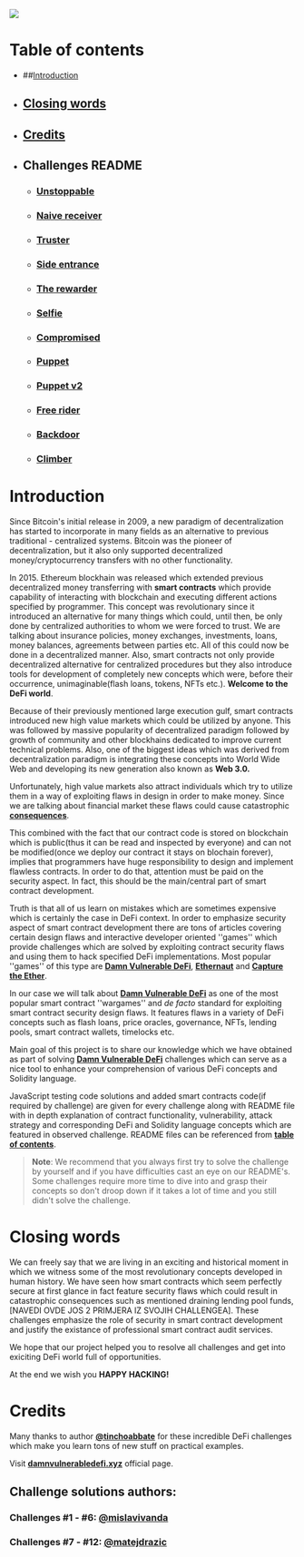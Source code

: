 ![](cover.png)

# Table of contents
- ##[Introduction](#Introduction)
- ## [Closing words](#Closing-words)
- ## [Credits](#Credits)
- ## Challenges README
  - ### [Unstoppable](../../blob/latest-version-branch/contracts/unstoppable/README.md)
  - ### [Naive receiver](../../blob/latest-version-branch/contracts/naive-receiver/README.md)
  - ### [Truster](../../blob/latest-version-branch/contracts/truster/README.md)
  - ### [Side entrance](../../blob/latest-version-branch/contracts/side-entrance/README.md)
  - ### [The rewarder](../../blob/latest-version-branch/contracts/the-rewarder/README.md)
  - ### [Selfie](../../blob/latest-version-branch/contracts/selfie/README.md)
  - ### [Compromised](../../blob/latest-version-branch/contracts/compromised/README.md)
  - ### [Puppet](../../blob/latest-version-branch/contracts/puppet/README.md)
  - ### [Puppet v2](../../blob/latest-version-branch/contracts/puppet-v2/README.md)
  - ### [Free rider](../../blob/latest-version-branch/contracts/free-rider/README.md)
  - ### [Backdoor](../../blob/latest-version-branch/contracts/backdoor/README.md)
  - ### [Climber](../../blob/latest-version-branch/contracts/climber/README.md)
# Introduction
Since Bitcoin's initial release in 2009, a new paradigm of decentralization has started to incorporate in many fields as an alternative to previous traditional - centralized systems. Bitcoin was the pioneer of decentralization, but it also only supported decentralized money/cryptocurrency transfers with no other functionality.

In 2015. Ethereum blockhain was released which extended previous decentralized money transferring with **smart contracts** which provide capability of interacting with blockchain and executing different actions specified by programmer. This concept was revolutionary since it introduced an alternative for many things which could, until then, be only done by centralized authorities to whom we were forced to trust. We are talking about insurance policies, money exchanges, investments, loans, money balances, agreements between parties etc. All of this could now be done in a decentralized manner. Also, smart contracts not only provide decentralized alternative for centralized procedures but they also introduce tools for development of completely new concepts which were, before their occurrence, unimaginable(flash loans, tokens, NFTs etc.). **Welcome to the DeFi world**. 

Because of their previously mentioned large execution gulf, smart contracts introduced new high value markets which could be utilized by anyone. This was followed by massive popularity of decentralized paradigm followed by growth of community and other blockhains dedicated to improve current technical problems. Also, one of the biggest ideas which was derived from decentralization paradigm is integrating these concepts into World Wide Web and developing its new generation also known as **Web 3.0.**

Unfortunately, high value markets also attract individuals which try to utilize them in a way of exploiting flaws in design in order to make money. Since we are talking about financial market these flaws could cause catastrophic [**consequences**](https://decrypt.co/93874/biggest-defi-hacks-heists).

This combined with the fact that our contract code is stored on blockchain which is public(thus it can be read and inspected by everyone) and can not be modified(once we deploy our contract it stays on blochain forever), implies that programmers have huge responsibility to design and implement flawless contracts. In order to do that, attention must be paid on the security aspect. In fact, this should be the main/central part of smart contract development.

Truth is that all of us learn on mistakes which are sometimes expensive which is certainly the case in DeFi context. In order to emphasize security aspect of smart contract development there are tons of articles covering certain design flaws and interactive developer oriented ''games'' which provide challenges which are solved by exploiting contract security flaws and using them to hack specified DeFi implementations. Most popular ''games'' of this type are [**Damn Vulnerable DeFi**](https://www.damnvulnerabledefi.xyz/), [**Ethernaut**](https://ethernaut.openzeppelin.com/) and [**Capture the Ether**](https://capturetheether.com/).

In our case we will talk about [**Damn Vulnerable DeFi**](https://www.damnvulnerabledefi.xyz/) as one of the most popular smart contract ''wargames'' and *de facto* standard for exploiting smart contract security design flaws. It features flaws in a variety of DeFi concepts such as flash loans, price oracles, governance, NFTs, lending pools, smart contract wallets, timelocks etc.

Main goal of this project is to share our knowledge which we have obtained as part of solving [**Damn Vulnerable DeFi**](https://www.damnvulnerabledefi.xyz/) challenges which can serve as a nice tool to enhance your comprehension of various DeFi concepts and Solidity language. 

JavaScript testing code solutions and added smart contracts code(if required by challenge) are given for every challenge along with README file with in depth explanation of contract functionality, vulnerability, attack strategy and corresponding DeFi and Solidity language concepts which are featured in observed challenge. README files can be referenced from [**table of contents**](##Challenges-README).

>**Note**: We recommend that you always first try to solve the challenge by yourself and if you have difficulties cast an eye on our README's. Some challenges require more time to dive into and grasp their concepts so don't droop down if it takes a lot of time and you still didn't solve the challenge.

# Closing words
We can freely say that we are living in an exciting and historical moment in which we witness some of the most revolutionary concepts developed in human history. We have seen how smart contracts which seem perfectly secure at first glance in fact feature security flaws which could result in catastrophic consequences such as mentioned draining lending pool funds, [NAVEDI OVDE JOS 2 PRIMJERA IZ SVOJIH CHALLENGEA]. These challenges emphasize the role of security in smart contract development and justify the existance of professional smart contract audit services.

We hope that our project helped you to resolve all challenges and get into exiciting DeFi world full of opportunities.

At the end we wish you **HAPPY HACKING!**
# Credits
Many thanks to author [**@tinchoabbate**](https://twitter.com/tinchoabbate) for these incredible DeFi challenges which make you learn tons of new stuff on practical examples.

Visit [**damnvulnerabledefi.xyz**](https://damnvulnerabledefi.xyz) official page.
## Challenge solutions authors:
### **Challenges #1 - #6**:  [**@mislavivanda**](https://github.com/mislavivanda)

### **Challenges #7 - #12**: [**@matejdrazic**](https://github.com/matejdrazic)
